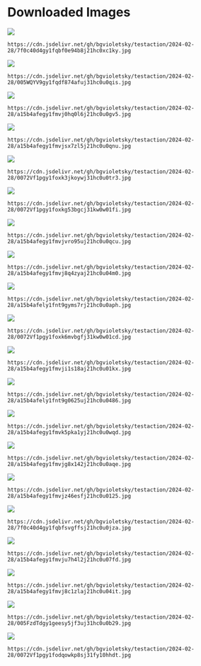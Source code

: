 # Downloaded Images

![](https://cdn.jsdelivr.net/gh/bgvioletsky/testaction/2024-02-28/7f0c40d4gy1fqbf0e94b8j21hc0xc1ky.jpg)
```
https://cdn.jsdelivr.net/gh/bgvioletsky/testaction/2024-02-28/7f0c40d4gy1fqbf0e94b8j21hc0xc1ky.jpg
```
![](https://cdn.jsdelivr.net/gh/bgvioletsky/testaction/2024-02-28/005WQYV9gy1fqdf874afuj31hc0u0qis.jpg)
```
https://cdn.jsdelivr.net/gh/bgvioletsky/testaction/2024-02-28/005WQYV9gy1fqdf874afuj31hc0u0qis.jpg
```
![](https://cdn.jsdelivr.net/gh/bgvioletsky/testaction/2024-02-28/a15b4afegy1fmvj0hq0l6j21hc0u0gv5.jpg)
```
https://cdn.jsdelivr.net/gh/bgvioletsky/testaction/2024-02-28/a15b4afegy1fmvj0hq0l6j21hc0u0gv5.jpg
```
![](https://cdn.jsdelivr.net/gh/bgvioletsky/testaction/2024-02-28/a15b4afegy1fmvjsx7zl5j21hc0u0qnu.jpg)
```
https://cdn.jsdelivr.net/gh/bgvioletsky/testaction/2024-02-28/a15b4afegy1fmvjsx7zl5j21hc0u0qnu.jpg
```
![](https://cdn.jsdelivr.net/gh/bgvioletsky/testaction/2024-02-28/0072Vf1pgy1foxk3jkoywj31hc0u0tr3.jpg)
```
https://cdn.jsdelivr.net/gh/bgvioletsky/testaction/2024-02-28/0072Vf1pgy1foxk3jkoywj31hc0u0tr3.jpg
```
![](https://cdn.jsdelivr.net/gh/bgvioletsky/testaction/2024-02-28/0072Vf1pgy1foxkg53bgcj31kw0w01fi.jpg)
```
https://cdn.jsdelivr.net/gh/bgvioletsky/testaction/2024-02-28/0072Vf1pgy1foxkg53bgcj31kw0w01fi.jpg
```
![](https://cdn.jsdelivr.net/gh/bgvioletsky/testaction/2024-02-28/a15b4afegy1fmvjvro95uj21hc0u0qcu.jpg)
```
https://cdn.jsdelivr.net/gh/bgvioletsky/testaction/2024-02-28/a15b4afegy1fmvjvro95uj21hc0u0qcu.jpg
```
![](https://cdn.jsdelivr.net/gh/bgvioletsky/testaction/2024-02-28/a15b4afegy1fmvj8q4zyaj21hc0u04m0.jpg)
```
https://cdn.jsdelivr.net/gh/bgvioletsky/testaction/2024-02-28/a15b4afegy1fmvj8q4zyaj21hc0u04m0.jpg
```
![](https://cdn.jsdelivr.net/gh/bgvioletsky/testaction/2024-02-28/a15b4afely1fnt9gyms7rj21hc0u0aph.jpg)
```
https://cdn.jsdelivr.net/gh/bgvioletsky/testaction/2024-02-28/a15b4afely1fnt9gyms7rj21hc0u0aph.jpg
```
![](https://cdn.jsdelivr.net/gh/bgvioletsky/testaction/2024-02-28/0072Vf1pgy1foxk6mvbgfj31kw0w01cd.jpg)
```
https://cdn.jsdelivr.net/gh/bgvioletsky/testaction/2024-02-28/0072Vf1pgy1foxk6mvbgfj31kw0w01cd.jpg
```
![](https://cdn.jsdelivr.net/gh/bgvioletsky/testaction/2024-02-28/a15b4afegy1fmvji1s18aj21hc0u01kx.jpg)
```
https://cdn.jsdelivr.net/gh/bgvioletsky/testaction/2024-02-28/a15b4afegy1fmvji1s18aj21hc0u01kx.jpg
```
![](https://cdn.jsdelivr.net/gh/bgvioletsky/testaction/2024-02-28/a15b4afely1fnt9g0625uj21hc0u0486.jpg)
```
https://cdn.jsdelivr.net/gh/bgvioletsky/testaction/2024-02-28/a15b4afely1fnt9g0625uj21hc0u0486.jpg
```
![](https://cdn.jsdelivr.net/gh/bgvioletsky/testaction/2024-02-28/a15b4afegy1fmvk5pka1yj21hc0u0wqd.jpg)
```
https://cdn.jsdelivr.net/gh/bgvioletsky/testaction/2024-02-28/a15b4afegy1fmvk5pka1yj21hc0u0wqd.jpg
```
![](https://cdn.jsdelivr.net/gh/bgvioletsky/testaction/2024-02-28/a15b4afegy1fmvjg8x142j21hc0u0aqe.jpg)
```
https://cdn.jsdelivr.net/gh/bgvioletsky/testaction/2024-02-28/a15b4afegy1fmvjg8x142j21hc0u0aqe.jpg
```
![](https://cdn.jsdelivr.net/gh/bgvioletsky/testaction/2024-02-28/a15b4afegy1fmvjz46esfj21hc0u0125.jpg)
```
https://cdn.jsdelivr.net/gh/bgvioletsky/testaction/2024-02-28/a15b4afegy1fmvjz46esfj21hc0u0125.jpg
```
![](https://cdn.jsdelivr.net/gh/bgvioletsky/testaction/2024-02-28/7f0c40d4gy1fqbfsvgffsj21hc0u0jza.jpg)
```
https://cdn.jsdelivr.net/gh/bgvioletsky/testaction/2024-02-28/7f0c40d4gy1fqbfsvgffsj21hc0u0jza.jpg
```
![](https://cdn.jsdelivr.net/gh/bgvioletsky/testaction/2024-02-28/a15b4afegy1fmvju7h4l2j21hc0u07fd.jpg)
```
https://cdn.jsdelivr.net/gh/bgvioletsky/testaction/2024-02-28/a15b4afegy1fmvju7h4l2j21hc0u07fd.jpg
```
![](https://cdn.jsdelivr.net/gh/bgvioletsky/testaction/2024-02-28/a15b4afegy1fmvj8c1zlaj21hc0u04it.jpg)
```
https://cdn.jsdelivr.net/gh/bgvioletsky/testaction/2024-02-28/a15b4afegy1fmvj8c1zlaj21hc0u04it.jpg
```
![](https://cdn.jsdelivr.net/gh/bgvioletsky/testaction/2024-02-28/005FzdTdgy1geesy5jf3uj31hc0u0b29.jpg)
```
https://cdn.jsdelivr.net/gh/bgvioletsky/testaction/2024-02-28/005FzdTdgy1geesy5jf3uj31hc0u0b29.jpg
```
![](https://cdn.jsdelivr.net/gh/bgvioletsky/testaction/2024-02-28/0072Vf1pgy1fodqowkp8sj31fy10hhdt.jpg)
```
https://cdn.jsdelivr.net/gh/bgvioletsky/testaction/2024-02-28/0072Vf1pgy1fodqowkp8sj31fy10hhdt.jpg
```
